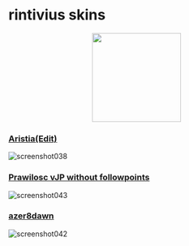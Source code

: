 # rintivius skins

<p align="center">
<a href="https://osu.ppy.sh/users/12570345">
<img src="https://a.ppy.sh/12570345"
       width="175"
       height="175">
</a>

  ### [Aristia(Edit)](https://www.dropbox.com/scl/fi/0pfye9yenfyf9b4i17fa2/azer8dawn.osk?rlkey=bahslelt34pypv6pxtptofm3x&dl=0)
![screenshot038](https://github.com/minuetsu/kinokompania/assets/144561515/672948c0-4f46-44c7-a146-8a5273613467)
  ### [Prawilosc vJP without followpoints](https://www.dropbox.com/scl/fi/ydgg9rrwthvhvr2ns3fde/Prawilosc-vJP-without-followpoints.osk?rlkey=qc67h6tvxgu47nbsi5uyyzknf&dl=0)
![screenshot043](https://github.com/minuetsu/kinokompania/assets/144561515/4f99dcf7-d326-4de9-aed8-0d0c1b77362e)
  ### [azer8dawn](https://www.dropbox.com/scl/fi/0pfye9yenfyf9b4i17fa2/azer8dawn.osk?rlkey=bahslelt34pypv6pxtptofm3x&dl=0)
![screenshot042](https://github.com/minuetsu/kinokompania/assets/144561515/ed0c6c10-a783-4696-8a71-1cce6f368c6d)

  
</p>
